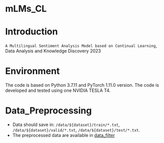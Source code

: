 # mLMs_CL
# Introduction
`A Multilingual Sentiment Analysis Model based on Continual Learning`, Data Analysis and Knowledge Discovery 2023
# Environment
The code is based on Python 3.7.11 and PyTorch 1.11.0 version. The code is developed and tested using one NVIDIA TESLA T4.
# Data_Preprocessing
* Data should save in: `/data/${dataset}/train/*.txt`, `/data/${dataset}/valid/*.txt`, `/data/${dataset}/test/*.txt`.
* The preprocessed data are available in [data_filter](https://github.com/flutter85/mLMs_CL/tree/main/data_filter "悬停显示")
  
